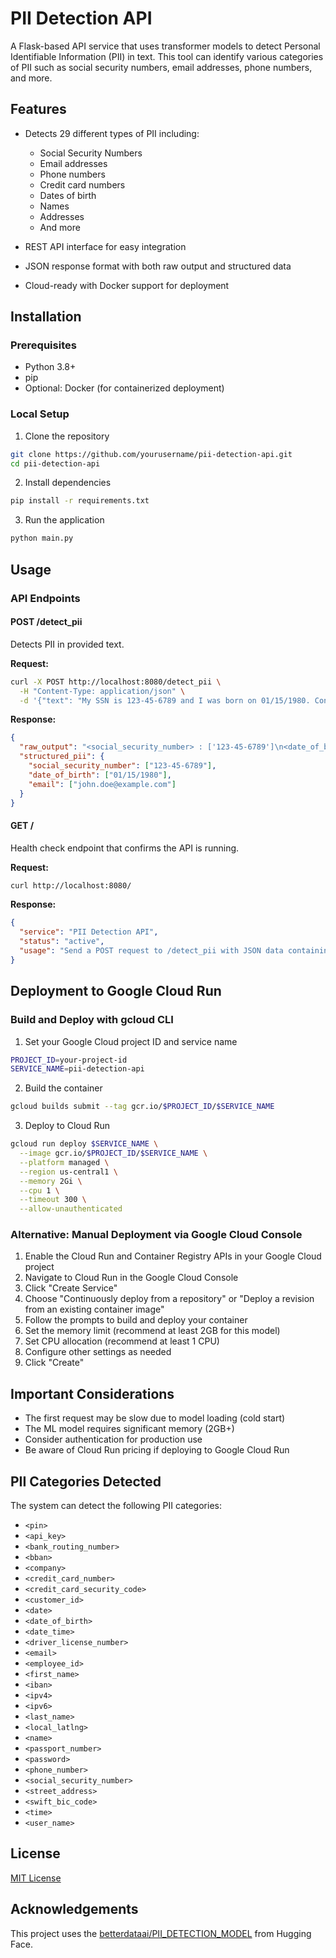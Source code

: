 # PII Detection API

A Flask-based API service that uses transformer models to detect Personal Identifiable Information (PII) in text. This tool can identify various categories of PII such as social security numbers, email addresses, phone numbers, and more.

## Features

- Detects 29 different types of PII including:
  - Social Security Numbers
  - Email addresses
  - Phone numbers
  - Credit card numbers
  - Dates of birth
  - Names
  - Addresses
  - And more

- REST API interface for easy integration
- JSON response format with both raw output and structured data
- Cloud-ready with Docker support for deployment

## Installation

### Prerequisites

- Python 3.8+
- pip
- Optional: Docker (for containerized deployment)

### Local Setup

1. Clone the repository
```bash
git clone https://github.com/yourusername/pii-detection-api.git
cd pii-detection-api
```

2. Install dependencies
```bash
pip install -r requirements.txt
```

3. Run the application
```bash
python main.py
```

## Usage

### API Endpoints

#### POST /detect_pii

Detects PII in provided text.

**Request:**
```bash
curl -X POST http://localhost:8080/detect_pii \
  -H "Content-Type: application/json" \
  -d '{"text": "My SSN is 123-45-6789 and I was born on 01/15/1980. Contact me at john.doe@example.com"}'
```

**Response:**
```json
{
  "raw_output": "<social_security_number> : ['123-45-6789']\n<date_of_birth> : ['01/15/1980']\n<email> : ['john.doe@example.com']",
  "structured_pii": {
    "social_security_number": ["123-45-6789"],
    "date_of_birth": ["01/15/1980"],
    "email": ["john.doe@example.com"]
  }
}
```



#### GET /

Health check endpoint that confirms the API is running.

**Request:**
```bash
curl http://localhost:8080/
```

**Response:**
```json
{
  "service": "PII Detection API",
  "status": "active",
  "usage": "Send a POST request to /detect_pii with JSON data containing a \"text\" field"
}
```

## Deployment to Google Cloud Run

### Build and Deploy with gcloud CLI

1. Set your Google Cloud project ID and service name
```bash
PROJECT_ID=your-project-id
SERVICE_NAME=pii-detection-api
```

2. Build the container
```bash
gcloud builds submit --tag gcr.io/$PROJECT_ID/$SERVICE_NAME
```

3. Deploy to Cloud Run
```bash
gcloud run deploy $SERVICE_NAME \
  --image gcr.io/$PROJECT_ID/$SERVICE_NAME \
  --platform managed \
  --region us-central1 \
  --memory 2Gi \
  --cpu 1 \
  --timeout 300 \
  --allow-unauthenticated
```

### Alternative: Manual Deployment via Google Cloud Console

1. Enable the Cloud Run and Container Registry APIs in your Google Cloud project
2. Navigate to Cloud Run in the Google Cloud Console
3. Click "Create Service"
4. Choose "Continuously deploy from a repository" or "Deploy a revision from an existing container image"
5. Follow the prompts to build and deploy your container
6. Set the memory limit (recommend at least 2GB for this model)
7. Set CPU allocation (recommend at least 1 CPU)
8. Configure other settings as needed
9. Click "Create"

## Important Considerations

- The first request may be slow due to model loading (cold start)
- The ML model requires significant memory (2GB+)
- Consider authentication for production use
- Be aware of Cloud Run pricing if deploying to Google Cloud Run

## PII Categories Detected

The system can detect the following PII categories:
- `<pin>`
- `<api_key>`
- `<bank_routing_number>`
- `<bban>`
- `<company>`
- `<credit_card_number>`
- `<credit_card_security_code>`
- `<customer_id>`
- `<date>`
- `<date_of_birth>`
- `<date_time>`
- `<driver_license_number>`
- `<email>`
- `<employee_id>`
- `<first_name>`
- `<iban>`
- `<ipv4>`
- `<ipv6>`
- `<last_name>`
- `<local_latlng>`
- `<name>`
- `<passport_number>`
- `<password>`
- `<phone_number>`
- `<social_security_number>`
- `<street_address>`
- `<swift_bic_code>`
- `<time>`
- `<user_name>`

## License

[MIT License](LICENSE)

## Acknowledgements

This project uses the [betterdataai/PII_DETECTION_MODEL](https://huggingface.co/betterdataai/PII_DETECTION_MODEL) from Hugging Face.
